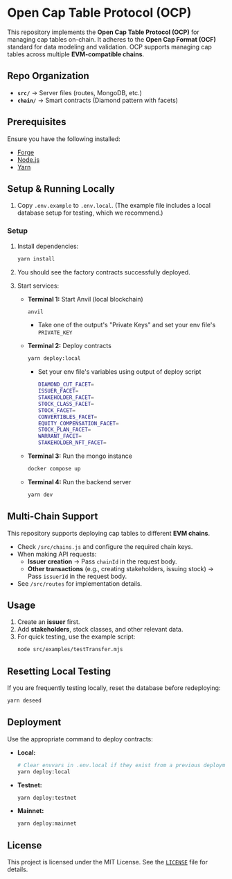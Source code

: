 # Open Cap Table Protocol (OCP)

This repository implements the **Open Cap Table Protocol (OCP)** for managing cap tables on-chain. It adheres to the **Open Cap Format (OCF)** standard for data modeling and validation. OCP supports managing cap tables across multiple **EVM-compatible chains**.

## Repo Organization

-   **`src/`** → Server files (routes, MongoDB, etc.)
-   **`chain/`** → Smart contracts (Diamond pattern with facets)

## Prerequisites

Ensure you have the following installed:

-   [Forge](https://book.getfoundry.sh/)
-   [Node.js](https://nodejs.org/)
-   [Yarn](https://yarnpkg.com/)

## Setup & Running Locally

1. Copy `.env.example` to `.env.local`. (The example file includes a local database setup for testing, which we recommend.)

### Setup

1. Install dependencies:

    ```sh
    yarn install
    ```

2. You should see the factory contracts successfully deployed.

3. Start services:

    - **Terminal 1:** Start Anvil (local blockchain)
        ```sh
        anvil
        ```
      - Take one of the output's "Private Keys" and set your env file's `PRIVATE_KEY`

    - **Terminal 2:** Deploy contracts
        ```sh
        yarn deploy:local
        ```
      - Set your env file's variables using output of deploy script

          ```sh
          DIAMOND_CUT_FACET=
          ISSUER_FACET=
          STAKEHOLDER_FACET=
          STOCK_CLASS_FACET=
          STOCK_FACET=
          CONVERTIBLES_FACET=
          EQUITY_COMPENSATION_FACET=
          STOCK_PLAN_FACET=
          WARRANT_FACET=
          STAKEHOLDER_NFT_FACET=
          ```

    - **Terminal 3:** Run the mongo instance
        ```sh
        docker compose up
        ```

    - **Terminal 4:** Run the backend server
        ```sh
        yarn dev
        ```

## Multi-Chain Support

This repository supports deploying cap tables to different **EVM chains**.

-   Check `/src/chains.js` and configure the required chain keys.
-   When making API requests:
    -   **Issuer creation** → Pass `chainId` in the request body.
    -   **Other transactions** (e.g., creating stakeholders, issuing stock) → Pass `issuerId` in the request body.
-   See `/src/routes` for implementation details.

## Usage

1. Create an **issuer** first.
2. Add **stakeholders**, stock classes, and other relevant data.
3. For quick testing, use the example script:
    ```sh
    node src/examples/testTransfer.mjs
    ```

## Resetting Local Testing

If you are frequently testing locally, reset the database before redeploying:

```sh
yarn deseed
```

## Deployment

Use the appropriate command to deploy contracts:

-   **Local:**
    ```sh
    # Clear envvars in .env.local if they exist from a previous deployment
    yarn deploy:local
    ```
-   **Testnet:**
    ```sh
    yarn deploy:testnet
    ```
-   **Mainnet:**
    ```sh
    yarn deploy:mainnet
    ```

## License

This project is licensed under the MIT License. See the [`LICENSE`](LICENSE) file for details.
